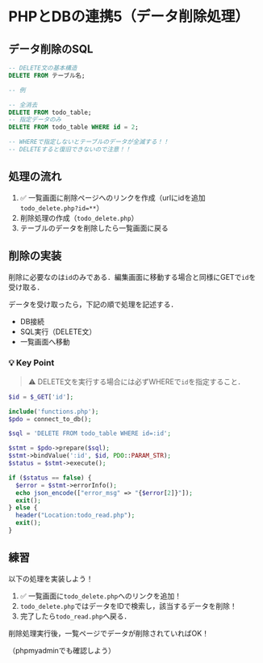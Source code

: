 # PHPとDBの連携5（データ削除処理）

## データ削除のSQL

```sql
-- DELETE文の基本構造
DELETE FROM テーブル名;

-- 例

-- 全消去
DELETE FROM todo_table;
-- 指定データのみ
DELETE FROM todo_table WHERE id = 2;

-- WHEREで指定しないとテーブルのデータが全滅する！！
-- DELETEすると復旧できないので注意！！

```


## 処理の流れ

1. ✅ 一覧画面に削除ページへのリンクを作成（urlにidを追加`todo_delete.php?id=**`）
2. 削除処理の作成（`todo_delete.php`）
3. テーブルのデータを削除したら一覧画面に戻る


## 削除の実装

削除に必要なのは`id`のみである．編集画面に移動する場合と同様にGETで`id`を受け取る．

データを受け取ったら，下記の順で処理を記述する．
  - DB接続
  - SQL実行（DELETE文）
  - 一覧画面へ移動

### 💡 Key Point

>⚠️ DELETE文を実行する場合には必ずWHEREで`id`を指定すること．

```php
$id = $_GET['id'];

include('functions.php');
$pdo = connect_to_db();

$sql = 'DELETE FROM todo_table WHERE id=:id';

$stmt = $pdo->prepare($sql);
$stmt->bindValue(':id', $id, PDO::PARAM_STR);
$status = $stmt->execute();

if ($status == false) {
  $error = $stmt->errorInfo();
  echo json_encode(["error_msg" => "{$error[2]}"]);
  exit();
} else {
  header("Location:todo_read.php");
  exit();
}

```

## 練習

以下の処理を実装しよう！

1. ✅ 一覧画面に`todo_delete.php`へのリンクを追加！
2. `todo_delete.php`ではデータをIDで検索し，該当するデータを削除！
3. 完了したら`todo_read.php`へ戻る．

削除処理実行後，一覧ページでデータが削除されていればOK！

（phpmyadminでも確認しよう）
